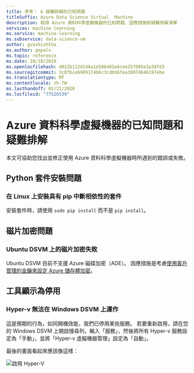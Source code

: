 ```yaml
---
title: 參考： & 疑難排解的已知問題
titleSuffix: Azure Data Science Virtual  Machine
description: 取得 Azure 資料科學虛擬機器的已知問題、因應措施和疑難排解清單
services: machine-learning
ms.service: machine-learning
ms.subservice: data-science-vm
author: gvashishtha
ms.author: gopalv
ms.topic: reference
ms.date: 10/10/2019
ms.openlocfilehash: d022b1124146a1e506401e6cee257805e3a38fd3
ms.sourcegitcommit: 3c8fbce6989174b6c3cdbb6fea38974b46197ebe
ms.translationtype: MT
ms.contentlocale: zh-TW
ms.lasthandoff: 02/21/2020
ms.locfileid: "77526539"
---
```

# <a name="known-issues-and-troubleshooting-the-azure-data-science-virtual-machine"></a>Azure 資料科學虛擬機器的已知問題和疑難排解

本文可協助您找出並修正使用 Azure 資料科學虛擬機器時所遇到的錯誤或失敗。

## <a name="python-package-installation-issues"></a>Python 套件安裝問題

### <a name="installing-packages-with-pip-breaks-dependencies-on-linux"></a>在 Linux 上安裝具有 pip 中斷相依性的套件

安裝套件時，請使用 `sudo pip install` 而不是 `pip install`。

## <a name="disk-encryption-issues"></a>磁片加密問題

### <a name="disk-encryption-fails-on-the-ubuntu-dsvm"></a>Ubuntu DSVM 上的磁片加密失敗

Ubuntu DSVM 目前不支援 Azure 磁碟加密（ADE）。 因應措施是考慮[使用客戶管理的金鑰來設定 Azure 儲存體加密](../../storage/common/storage-encryption-keys-portal.md)。

## <a name="tool-appears-disabled"></a>工具顯示為停用

### <a name="hyper-v-does-not-work-on-the-windows-dsvm"></a>Hyper-v 無法在 Windows DSVM 上運作

這是預期的行為，如同開機效能，我們已停用某些服務。 若要重新啟用，請在您的 Windows DSVM 上開啟搜尋列，輸入「服務」，然後將所有 Hyper-v 服務設定為「手動」，並將「Hyper-v 虛擬機器管理」設定為「自動」。

最後的畫面看起來應該像這樣：

   ![啟用 Hyper-V](./media/workaround/hyperv-enable-dsvm.png)

